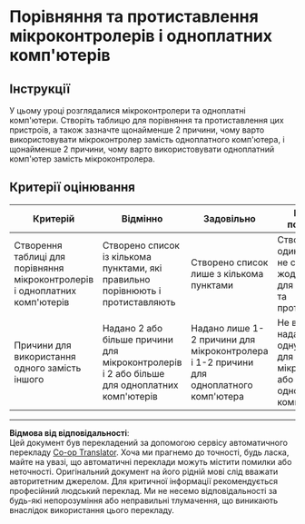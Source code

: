 <!--
CO_OP_TRANSLATOR_METADATA:
{
  "original_hash": "750bd75866471141f857240219084767",
  "translation_date": "2025-08-28T17:06:56+00:00",
  "source_file": "1-getting-started/lessons/2-deeper-dive/assignment.md",
  "language_code": "uk"
}
-->
# Порівняння та протиставлення мікроконтролерів і одноплатних комп'ютерів

## Інструкції

У цьому уроці розглядалися мікроконтролери та одноплатні комп'ютери. Створіть таблицю для порівняння та протиставлення цих пристроїв, а також зазначте щонайменше 2 причини, чому варто використовувати мікроконтролер замість одноплатного комп'ютера, і щонайменше 2 причини, чому варто використовувати одноплатний комп'ютер замість мікроконтролера.

## Критерії оцінювання

| Критерій | Відмінно | Задовільно | Потребує покращення |
| -------- | -------- | ---------- | ------------------- |
| Створення таблиці для порівняння мікроконтролерів і одноплатних комп'ютерів | Створено список із кількома пунктами, які правильно порівнюють і протиставляють | Створено список лише з кількома пунктами | Створено лише один пункт або не створено жодного пункту для порівняння та протиставлення |
| Причини для використання одного замість іншого | Надано 2 або більше причини для мікроконтролерів і 2 або більше для одноплатних комп'ютерів | Надано лише 1-2 причини для мікроконтролера і 1-2 причини для одноплатного комп'ютера | Не вдалося надати хоча б одну причину для мікроконтролера або одноплатного комп'ютера |

---

**Відмова від відповідальності**:  
Цей документ був перекладений за допомогою сервісу автоматичного перекладу [Co-op Translator](https://github.com/Azure/co-op-translator). Хоча ми прагнемо до точності, будь ласка, майте на увазі, що автоматичні переклади можуть містити помилки або неточності. Оригінальний документ на його рідній мові слід вважати авторитетним джерелом. Для критичної інформації рекомендується професійний людський переклад. Ми не несемо відповідальності за будь-які непорозуміння або неправильні тлумачення, що виникають внаслідок використання цього перекладу.